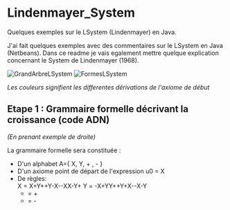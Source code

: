 # Lindenmayer_System
Quelques exemples sur le LSystem (Lindenmayer) en Java.


J'ai fait quelques exemples avec des commentaires sur le LSystem en Java (Netbeans).
Dans ce readme je vais egalement mettre quelque explication concernant le System de Lindenmayer (1968).

![GrandArbreLSystem](https://i.imgur.com/SeZZImQ.png) ![FormesLSystem](https://i.imgur.com/KaJltKo.png)

*Les couleurs signifient les differentes dérivations de l'axiome de début*


## Etape 1 : Grammaire formelle décrivant la croissance (code ADN)

*(En prenant exemple de droite)*

La grammaire formelle sera constituée :
  * D'un alphabet A={ X, Y, + , - }
  * D'un axiome point de départ de l'expression u0 = X
  * De règles:  
    X = X+Y++Y-X--XX-Y+ 
    Y = -X+YY++Y+X--X-Y 
    + = +
    - = -


